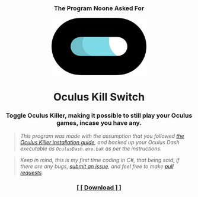 <h3 align="center">The Program Noone Asked For</h3>
<p align="center">
    <img src="./icon.png" width="256px" />
</p>
<h1 align="center"> Oculus Kill Switch </h1>

<h3 align="center">Toggle Oculus Killer, making it possible to still play your Oculus games, incase you have any.</h3>

> _This program was made with the assumption that you followed [the Oculus Killer installation guide](https://github.com/LibreQuest/OculusKiller#installation), and backed up your Oculus Dash executable as `OculusDash.exe.bak` as per the instructions._

> _Keep in mind, this is my first time coding in C#, that being said, if there are any bugs, [submit an issue](https://github.com/kckarnige/OculusKillSwitch/issues), and feel free to make [pull requests](https://github.com/kckarnige/OculusKillSwitch/pulls)._

<h3 align="center"><a href="https://github.com/kckarnige/OculusKillSwitch/releases">[ [ Download ] ]</a></h3>